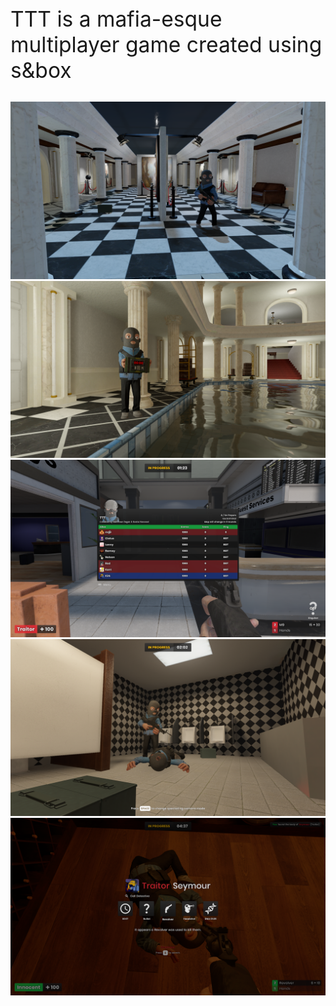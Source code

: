 ---
---

<div class="container" style="padding: 30px 0px;">
    <div class="row d-flex justify-content-center">
        <div class="col col-sm-12 col-md-8 text-center" style="font-size: 3.5vw;">
            TTT is a mafia-esque multiplayer game created using s&box
        </div>
    </div>
</div>

<img src="/images/11.png"/>
<img src="/images/22.png"/>
<img src="/images/3.png"/>
<img src="/images/4.png"/>
<img src="/images/5.png"/>